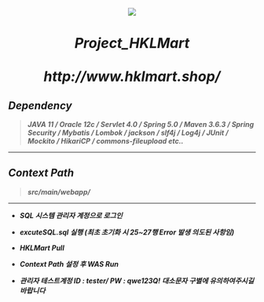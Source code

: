 <p align="center">
  <a href="https://github.com/jrdev4102/Project_HKL"><img src="https://user-images.githubusercontent.com/71188307/101260354-9628fc80-3772-11eb-99fc-8ce0923dca57.png"></a>
  <h1 align="center"><b><i>Project_HKLMart<br><br>
    http://www.hklmart.shop/</i><b></h1>
</p>

## *Dependency*</center>
> *JAVA 11 / Oracle 12c / Servlet 4.0 / Spring 5.0 / Maven 3.6.3 / Spring Security / Mybatis / Lombok / jackson / slf4j / Log4j / JUnit / Mockito / HikariCP / commons-fileupload etc..*

---

## *Context Path*</center>
> *src/main/webapp/*

---


+ *SQL 시스템 관리자 계정으로 로그인*

+ *excuteSQL.sql 실행 (최초 초기화 시 25~27행 Error 발생 의도된 사항임)*

+ *HKLMart Pull*  

+ *Context Path 설정 후 WAS Run*

+ *관리자 테스트계정 ID : tester/ PW : qwe123Q! 대소문자 구별에 유의하여주시길 바랍니다*

